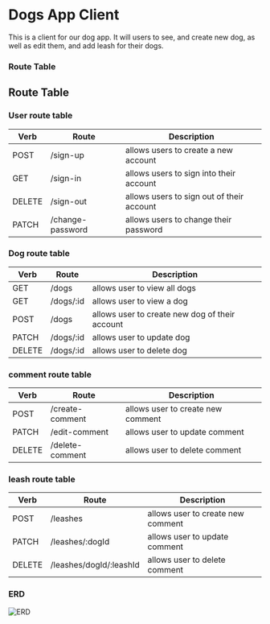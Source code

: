 # Dogs App Client

This is a client for our dog app. It will users to see, and create new dog, as well as edit them, and add leash for their dogs.

### Route Table
## Route Table

### User route table

Verb| Route | Description |
---| ----- | ----------- |
POST| /sign-up | allows users to create a new account |
GET| /sign-in | allows users to sign into their account |
DELETE| /sign-out | allows users to sign out of their account |
PATCH| /change-password | allows users to change their password |

### Dog route table

Verb| Route | Description |
---| ----- | ----------- |
GET| /dogs | allows user to view all dogs|
GET| /dogs/:id | allows user to view a dog |
POST| /dogs | allows user to create new dog of their account |
PATCH| /dogs/:id | allows user to update dog|
DELETE| /dogs/:id | allows user to delete dog|

### comment route table

Verb| Route | Description |
---| ----- | ----------- |
POST| /create-comment | allows user to create new comment|
PATCH| /edit-comment | allows user to update comment|
DELETE| /delete-comment | allows user to delete comment|

### leash route table

Verb| Route | Description |
---| ----- | ----------- |
POST| /leashes | allows user to create new comment|
PATCH| /leashes/:dogId | allows user to update comment|
DELETE| /leashes/dogId/:leashId | allows user to delete comment|

### ERD


![ERD](planning/IMG_2241.heic)